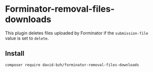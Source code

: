 # Forminator-removal-files-downloads
This plugin deletes files uploaded by Forminator if the `submission-file` value is set to `delete`.

## Install

```
composer require david-bzh/forminator-removal-files-downloads
```